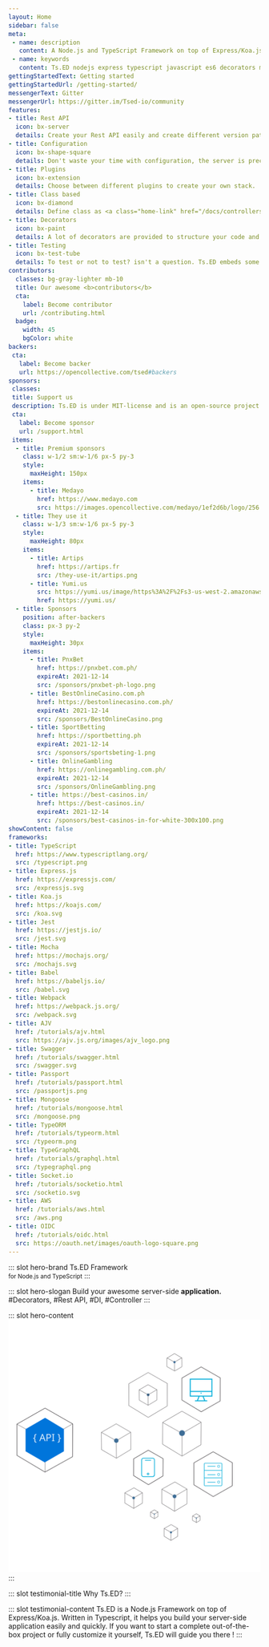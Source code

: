 ```yaml
---
layout: Home
sidebar: false
meta:
 - name: description
   content: A Node.js and TypeScript Framework on top of Express/Koa.js. Ts.ED is a framework on top of Express/Koa to write your application with TypeScript (or ES6). It provides a lot of decorators and guideline to make your code more readable and less error-prone.
 - name: keywords
   content: Ts.ED nodejs express typescript javascript es6 decorators mvc model ioc service model middleware socket.io swagger typeorm mongoose ajv
gettingStartedText: Getting started
gettingStartedUrl: /getting-started/
messengerText: Gitter
messengerUrl: https://gitter.im/Tsed-io/community
features:
- title: Rest API
  icon: bx-server
  details: Create your Rest API easily and create different version paths of your API compliant with <a class="home-link" href="/docs/swagger.html">OpenSpec</a> and <a class="home-link" href="/docs/model.html">JsonSchema</a>.
- title: Configuration
  icon: bx-shape-square
  details: Don't waste your time with configuration, the server is preconfigured to start quickly! Try our <a class="home-link" href="/getting-started/#installation">CLI</a>.
- title: Plugins
  icon: bx-extension
  details: Choose between different plugins to create your own stack.  
- title: Class based
  icon: bx-diamond
  details: Define class as <a class="home-link" href="/docs/controllers.html">Controller</a>, <a class="home-link" href="/docs/controllers.html">Model</a>, <a class="home-link" href="/docs/providers.html">Providers</a> (DI), <a class="home-link" href="/docs/pipes.html">Pipes</a>, <a class="home-link" href="/docs/middlewares.html">Middlewares</a>, etc...
- title: Decorators
  icon: bx-paint
  details: A lot of decorators are provided to structure your code and define routes and methods.
- title: Testing
  icon: bx-test-tube
  details: To test or not to test? isn't a question. Ts.ED embeds some features to test your code! <a class="home-link" href="/docs/testing.html">See more</a>.
contributors:
  classes: bg-gray-lighter mb-10
  title: Our awesome <b>contributors</b>
  cta:
    label: Become contributor
    url: /contributing.html
  badge:
    width: 45
    bgColor: white
backers:
 cta:
   label: Become backer
   url: https://opencollective.com/tsed#backers
sponsors:
 classes:
 title: Support us
 description: Ts.ED is under MIT-license and is an open-source project. Many thanks to our sponsors, partners and backers who contribute to promote and support our project!
 cta:
   label: Become sponsor
   url: /support.html 
 items:
  - title: Premium sponsors
    class: w-1/2 sm:w-1/6 px-5 py-3
    style:
      maxHeight: 150px
    items:
      - title: Medayo
        href: https://www.medayo.com
        src: https://images.opencollective.com/medayo/1ef2d6b/logo/256.png
  - title: They use it
    class: w-1/3 sm:w-1/6 px-5 py-3
    style:
      maxHeight: 80px
    items:
      - title: Artips
        href: https://artips.fr
        src: /they-use-it/artips.png
      - title: Yumi.us
        src: https://yumi.us/image/https%3A%2F%2Fs3-us-west-2.amazonaws.com%2Fsecure.notion-static.com%2F6bc09fed-4612-4aa0-9192-225a0b3c7a30%2FYumi-logo-circle.png?table=block&id=1a875820-287a-4a97-aa40-ba3c8f3de9ae&width=250&userId=&cache=v2
        href: https://yumi.us/
  - title: Sponsors
    position: after-backers
    class: px-3 py-2
    style:
      maxHeight: 30px
    items:
      - title: PnxBet
        href: https://pnxbet.com.ph/
        expireAt: 2021-12-14
        src: /sponsors/pnxbet-ph-logo.png
      - title: BestOnlineCasino.com.ph
        href: https://bestonlinecasino.com.ph/
        expireAt: 2021-12-14
        src: /sponsors/BestOnlineCasino.png 
      - title: SportBetting
        href: https://sportbetting.ph
        expireAt: 2021-12-14
        src: /sponsors/sportsbeting-1.png   
      - title: OnlineGambling
        href: https://onlinegambling.com.ph/
        expireAt: 2021-12-14
        src: /sponsors/OnlineGambling.png             
      - title: https://best-casinos.in/
        href: https://best-casinos.in/
        expireAt: 2021-12-14
        src: /sponsors/best-casinos-in-for-white-300x100.png      
showContent: false
frameworks:
- title: TypeScript
  href: https://www.typescriptlang.org/
  src: /typescript.png 
- title: Express.js
  href: https://expressjs.com/
  src: /expressjs.svg
- title: Koa.js
  href: https://koajs.com/
  src: /koa.svg
- title: Jest
  href: https://jestjs.io/
  src: /jest.svg
- title: Mocha
  href: https://mochajs.org/
  src: /mochajs.svg
- title: Babel
  href: https://babeljs.io/
  src: /babel.svg    
- title: Webpack
  href: https://webpack.js.org/
  src: /webpack.svg  
- title: AJV
  href: /tutorials/ajv.html
  src: https://ajv.js.org/images/ajv_logo.png
- title: Swagger
  href: /tutorials/swagger.html
  src: /swagger.svg 
- title: Passport
  href: /tutorials/passport.html 
  src: /passportjs.png
- title: Mongoose
  href: /tutorials/mongoose.html
  src: /mongoose.png   
- title: TypeORM
  href: /tutorials/typeorm.html
  src: /typeorm.png
- title: TypeGraphQL
  href: /tutorials/graphql.html
  src: /typegraphql.png
- title: Socket.io
  href: /tutorials/socketio.html
  src: /socketio.svg
- title: AWS
  href: /tutorials/aws.html
  src: /aws.png
- title: OIDC
  href: /tutorials/oidc.html
  src: https://oauth.net/images/oauth-logo-square.png
---
```


::: slot hero-brand
<span class="block sm:inline mb-10 sm:mb-0 sm:text-bold text-7xl sm:text-5xl font-medium"><span class="text-blue">Ts</span>.ED</span> Framework<br/>
<small>for <a class="text-darker-gray">Node.js</a> and <a class="text-darker-gray">TypeScript</a></small>
:::        

::: slot hero-slogan
Build your awesome server-side **application.** <WordsSlider>#Decorators, #Rest API, #DI, #Controller</WordsSlider>
:::

::: slot hero-content
<img src="/hero-bg.svg" class="animate-hero" />
:::

::: slot testimonial-title
Why <span class="text-blue">Ts</span>.ED?
:::

::: slot testimonial-content
Ts.ED is a Node.js Framework on top of Express/Koa.js. Written in Typescript, it helps you build your server-side application easily and quickly. 
If you want to start a complete out-of-the-box project or fully customize it yourself, Ts.ED will guide you there !
:::

<HomeBody />

